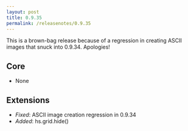 ```yaml
---
layout: post
title: 0.9.35
permalink: /releasenotes/0.9.35
---
```


This is a brown-bag release because of a regression in creating ASCII images that snuck into 0.9.34. Apologies!

## Core
 * None

## Extensions
 * *Fixed*: ASCII image creation regression in 0.9.34
 * *Added*: hs.grid.hide()
